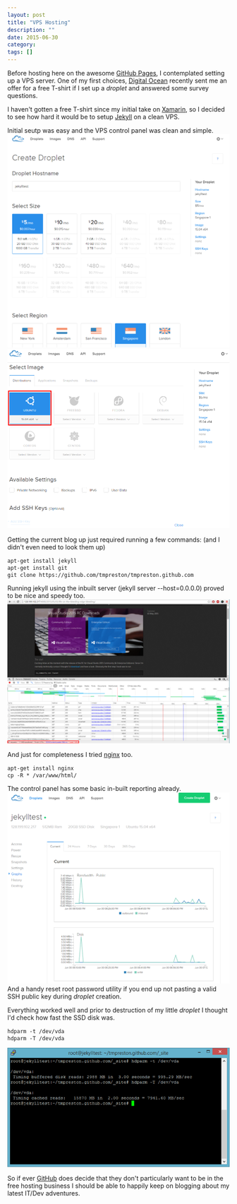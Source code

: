 ```yaml
---
layout: post
title: "VPS Hosting"
description: ""
date: 2015-06-30
category: 
tags: []
---
```


Before hosting here on the awesome [GitHub Pages][1], I contemplated setting up a VPS server.  One of my first choices, [Digital Ocean][2] recently sent me an offer for a free T-shirt if I set up a _droplet_ and answered some survey questions.  

I haven't gotten a free T-shirt since my initial take on [Xamarin][4], so I decided to see how hard it would be to setup [Jekyll][3] on a clean VPS.

Initial seutp was easy and the VPS control panel was clean and simple.
![1i]
![2i]

Getting the current blog up just required running a few commands: (and I didn't even need to look them up)

    apt-get install jekyll
    apt-get install git
    git clone https://github.com/tmpreston/tmpreston.github.com

Running jekyll using the inbuilt server (jekyll server --host=0.0.0.0) proved to be nice and speedy too.
![3i]

And just for completeness I tried [nginx][5] too.

    apt-get install nginx
    cp -R * /var/www/html/
	
The control panel has some basic in-built reporting already.  
![4i]
And a handy reset root password utility if you end up not pasting a valid SSH public key during _droplet_ creation.

Everything worked well and prior to destruction of my little _droplet_ I thought I'd check how fast the SSD disk was.

    hdparm -t /dev/vda
    hdparm -T /dev/vda

![5i]

So if ever [GitHub][6] does decide that they don't particularly want to be in the free hosting business I should be able to happily keep on blogging about my latest IT/Dev adventures.


[1]: https://pages.github.com/
[2]: https://www.digitalocean.com/?refcode=bb3d150415f0
[3]: http://jekyllrb.com/
[4]: http://xamarin.com/f-sharp-shirt
[5]: http://nginx.org/en/
[6]: https://www.github.com

[1i]: /assets/201506/01_droplet_creation.png
[2i]: /assets/201506/02_droplet_creation.png
[3i]: /assets/201506/03_droplet_jekyll_host.png
[4i]: /assets/201506/04_droplet_command_panel.png
[5i]: /assets/201506/05_hdd_stats.png